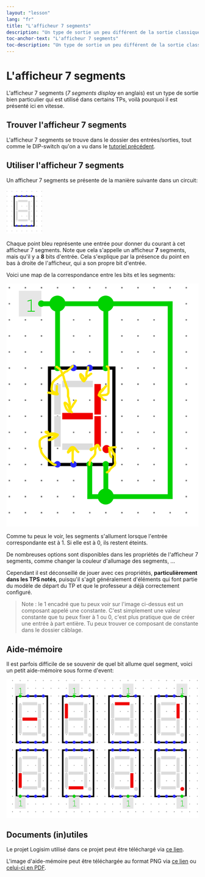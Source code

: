 ```yaml
---
layout: "lesson"
lang: "fr"
title: "L'afficheur 7 segments"
description: "Un type de sortie un peu différent de la sortie classique"
toc-anchor-text: "L'afficheur 7 segments"
toc-description: "Un type de sortie un peu différent de la sortie classique"
---
```


# L'afficheur 7 segments

L'afficheur 7 segments (*7 segments display* en anglais) est un type de sortie bien particulier qui est utilisé dans certains TPs, voilà pourquoi il est présenté ici en vitesse.

## Trouver l'afficheur 7 segments

L'afficheur 7 segments se trouve dans le dossier des entrées/sorties, tout comme le DIP-switch qu'on a vu dans le [tutoriel précédent](logisim-08.md).

## Utiliser l'afficheur 7 segments

Un afficheur 7 segments se présente de la manière suivante dans un circuit:

![L'image d'un afficheur 7 segments devrait s'afficher ici](./assets/images/logisim-7-segments-display-what-it-is-like.png)

Chaque point bleu représente une entrée pour donner du courant à cet afficheur 7 segments. Note que cela s'appelle un afficheur **7** segments, mais qu'il y a **8** bits d'entrée. Cela s'explique par la présence du point en bas à droite de l'afficheur, qui a son propre bit d'entrée.

Voici une map de la correspondance entre les bits et les segments:

![L'image du mapping entre entrées et segments devrait s'afficher ici](./assets/images/logisim-7-segments-display-mapping.png)

Comme tu peux le voir, les segments s'allument lorsque l'entrée correspondante est à 1. Si elle est à 0, ils restent éteints.

De nombreuses options sont disponibles dans les propriétés de l'afficheur 7 segments, comme changer la couleur d'allumage des segments, ...

Cependant il est déconseillé de jouer avec ces propriétés, **particulièrement dans les TPS notés**, puisqu'il s'agit généralement d'éléments qui font partie du modèle de départ du TP et que le professeur a déjà correctement configuré.

> Note : le 1 encadré que tu peux voir sur l'image ci-dessus est un composant appelé une constante. C'est simplement une valeur constante que tu peux fixer à 1 ou 0, c'est plus pratique que de créer une entrée à part entière. Tu peux trouver ce composant de constante dans le dossier câblage.

## Aide-mémoire

Il est parfois difficile de se souvenir de quel bit allume quel segment, voici un petit aide-mémoire sous forme d'event:

![L'image d'aide-mémoire devrait s'afficher ici](./assets/images/logisim-7-segments-display-cheatsheet.png)

## Documents (in)utiles

Le projet Logisim utilisé dans ce projet peut être téléchargé via <a href="/assets/logisim/projects/logisim_7_segments_display.circ" download="logisim_7_segments_display.circ">ce lien</a>.

L'image d'aide-mémoire peut être téléchargée au format PNG via <a href="./assets/images/logisim-7-segments-display-cheatsheet.png" download="logisim-7-segments-display-cheatsheet.png">ce lien</a> ou <a href="/assets/docs/pdfs/logisim-7-segments-display-cheatsheet.pdf">celui-ci en PDF</a>.